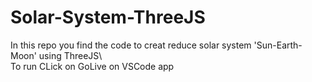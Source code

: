 # Solar-System-ThreeJS
In this repo you find the code to creat reduce solar system 'Sun-Earth-Moon' using ThreeJS\\\
To run CLick on GoLive on VSCode app 
